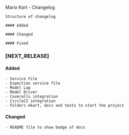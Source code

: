 Mario Kart - Changelog

```
Structure of changelog

#### Added

#### Changed

#### Fixed

```

### [NEXT_RELEASE]

#### Added
    - Service File
    - Expection service file
    - Model Lap
    - Model Driver
    - Coveralls integration
    - CircleCI integration
    - Folders mkart, docs and tests to start the project

#### Changed
    - README file to show badge of docs